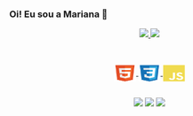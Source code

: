 ### Oi! Eu sou a Mariana 👋

<div align="center">
  <a href="https://github.com/marianamoiolicapelari">
  <img height="180em" src="https://github-readme-stats.vercel.app/api?username=marianamoiolicapelari&show_icons=true&theme=dracula"/>
  <img height="180em" src="https://github-readme-stats.vercel.app/api/top-langs/?username=marianamoiolicapelari&layout=compact&langs_count=7&theme=dracula"/>
</div>
  
##  
  
  <div style="display: inline_block" align="center"><br>
  <img align="center" alt="Mah-HTML" height="30" width="40" src="https://raw.githubusercontent.com/devicons/devicon/master/icons/html5/html5-original.svg">
  <img align="center" alt="Mah-CSS" height="30" width="40" src="https://raw.githubusercontent.com/devicons/devicon/master/icons/css3/css3-original.svg">
  <img align="center" alt="Mah-Js" height="30" width="40" src="https://raw.githubusercontent.com/devicons/devicon/master/icons/javascript/javascript-plain.svg">
  </div>
  
  ##
  
  <div align="center">
  <a href="https://www.linkedin.com/in/mariana-moioli-capelari-28828122a/" target="_blank"><img src="https://img.shields.io/badge/-LinkedIn-%230077B5?style=for-the-badge&logo=linkedin&logoColor=white" target="_blank"></a>
  <a href = "mailto:marianamoioli@gmail.com"><img src="https://img.shields.io/badge/-Gmail-%23333?style=for-the-badge&logo=gmail&logoColor=white" target="_blank"></a>
  <a href="https://instagram.com/mahmoiolicapelari" target="_blank"><img src="https://img.shields.io/badge/-Instagram-%23E4405F?style=for-the-badge&logo=instagram&logoColor=white" target="_blank"></a>
  </div>
  
  
    
 




